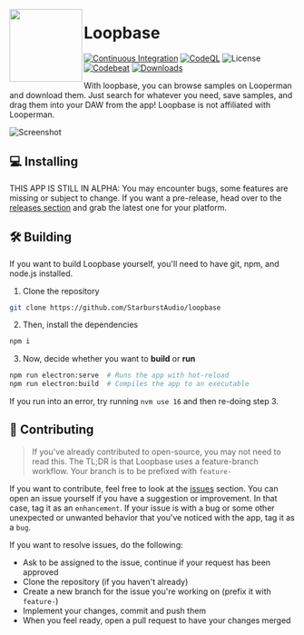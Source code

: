 <p>
  <img src="https://raw.githubusercontent.com/StarburstAudio/loopbase/main/public/icons/png/256x256.png" align="left" width="128px">
</p>

# Loopbase

[![Continuous Integration](https://github.com/StarburstAudio/loopbase/actions/workflows/CI.yml/badge.svg)](https://github.com/StarburstAudio/loopbase/actions/workflows/CI.yml)
[![CodeQL](https://github.com/StarburstAudio/loopbase/actions/workflows/codeql-analysis.yml/badge.svg)](https://github.com/StarburstAudio/loopbase/actions/workflows/codeql-analysis.yml)
![License](https://img.shields.io/github/license/StarburstAudio/loopbase)
[![Codebeat](https://codebeat.co/badges/760770d0-04c6-4f13-99f9-8ef3e23199ea)](https://codebeat.co/projects/github-com-starburstaudio-loopbase-main)
[![Downloads](https://img.shields.io/github/downloads/StarburstAudio/loopbase/total)](https://github.com/StarburstAudio/loopbase/releases)

With loopbase, you can browse samples on Looperman and download them. Just search for whatever you need, save samples, and drag them into your DAW from the app! Loopbase is not affiliated with Looperman.

![Screenshot](https://user-images.githubusercontent.com/68156346/161435777-439a4893-a842-425e-b7cc-249d031e4503.png)

## 💻 Installing

THIS APP IS STILL IN ALPHA: You may encounter bugs, some features are missing or subject to change. If you want a pre-release, head over to the [releases section](https://github.com/StarburstAudio/loopbase/releases) and grab the latest one for your platform.

## 🛠️ Building

If you want to build Loopbase yourself, you'll need to have git, npm, and node.js installed.

1. Clone the repository

```sh
git clone https://github.com/StarburstAudio/loopbase
```

2. Then, install the dependencies

```sh
npm i
```

3. Now, decide whether you want to **build** or **run**

```sh
npm run electron:serve  # Runs the app with hot-reload
npm run electron:build  # Compiles the app to an executable
```

If you run into an error, try running `nvm use 16` and then re-doing step 3.

## 🙋 Contributing

> If you've already contributed to open-source, you may not need to read this. The TL;DR is that Loopbase uses a feature-branch workflow. Your branch is to be prefixed with `feature-`

If you want to contribute, feel free to look at the [issues](https://github.com/StarburstAudio/loopbase/issues) section. You can open an issue yourself if you have a suggestion or improvement. In that case, tag it as an `enhancement`. If your issue is with a bug or some other unexpected or unwanted behavior that you've noticed with the app, tag it as a `bug`.

If you want to resolve issues, do the following:
  * Ask to be assigned to the issue, continue if your request has been approved
  * Clone the repository (if you haven't already)
  * Create a new branch for the issue you're working on (prefix it with `feature-`)
  * Implement your changes, commit and push them
  * When you feel ready, open a pull request to have your changes merged
